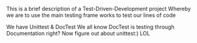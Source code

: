 This is a brief description of a Test-Driven-Development project 
Whereby we are to use the main testing frame works to test our lines of code

We have Unittest & DocTest
We all know DocTest is testing through Documentation right? Now figure out about unittest:) LOL 